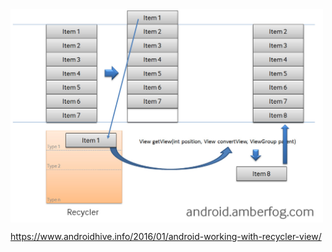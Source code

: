 <img align="top" width="500" src="listview_recycler.jpg" alt="ff" />

https://www.androidhive.info/2016/01/android-working-with-recycler-view/

